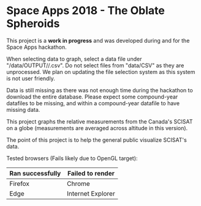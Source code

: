 # Space Apps 2018 - The Oblate Spheroids

This project is a **work in progress** and was developed during and for the Space Apps hackathon.

When selecting data to graph, select a data file under "<root directory>/data/OUTPUT/<Compound>/<Year>.csv". Do not select files from "data/CSV" as they are unprocessed. We plan on updating the file selection system as this system is not user friendly.

Data is still missing as there was not enough time during the hackathon to download the entire database. Please expect some compound-year datafiles to be missing, and within a compound-year datafile to have missing data.

This project graphs the relative measurements from the Canada's SCISAT on a globe (measurements are averaged across altitude in this version).

The point of this project is to help the general public visualize SCISAT's data.

Tested browsers (Fails likely due to OpenGL target):

Ran successfully | Failed to render
---------------- | ----------------
Firefox          | Chrome
Edge             | Internet Explorer
